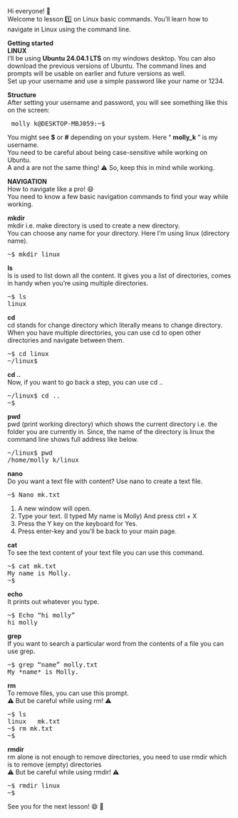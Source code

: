 Hi everyone! 👋  
Welcome to lesson 1️⃣ on Linux basic commands. You’ll learn how to navigate in Linux using the command line. 

**Getting started  
LINUX**   
I’ll be using **Ubuntu 24.04.1 LTS** on my windows desktop. You can also download the previous versions of Ubuntu. The command lines and prompts will be usable on earlier and future versions as well.  
Set up your username and use a simple password like your name or 1234. 

**Structure**   
After setting your username and password, you will see something like this on the screen: 
<pre> molly_k@DESKTOP-MBJ059:~$ </pre>

You might see **$** or **#** depending on your system. Here “ **molly_k** ” is my username.   
You need to be careful about being case-sensitive while working on Ubuntu.   
A and a are not the same thing! ⚠️ So, keep this in mind while working. 

**NAVIGATION**  
How to navigate like a pro! 😄  
You need to know a few basic navigation commands to find your way while working. 

**mkdir**     
mkdir i.e. make directory is used to create a new directory.  
You can choose any name for your directory. Here I’m using linux (directory name).   
<pre>~$ mkdir linux </pre>

**ls**     
ls is used to list down all the content. It gives you a list of directories, comes in handy when you’re using multiple directories.  
<pre>~$ ls
linux </pre>

**cd**     
cd stands for change directory which literally means to change directory. When you have multiple directories, you can use cd to open other directories and navigate between them.   
<pre>~$ cd linux  
~/linux$ </pre> 

**cd ..**    
Now, if you want to go back a step, you can use cd ..   
<pre>~/linux$ cd ..  
~$ </pre>

**pwd**    
pwd (print working directory) which shows the current directory i.e. the folder you are currently in. Since, the name of the directory is linux the command line shows full address like below.   
<pre>~/linux$ pwd  
/home/molly_k/linux </pre>

**nano**     
Do you want a text file with content? Use nano to create a text file. 
<pre>~$ Nano mk.txt </pre>
1. A new window will open.
2. Type your text. (I typed My name is Molly)  And press ctrl + X
3. Press the Y key on the keyboard for Yes.
4. Press enter-key and you’ll be back to your main page.

**cat**     
To see the text content of your text file you can use this command.  
<pre>~$ cat mk.txt  
My name is Molly.  
~$ </pre>

**echo**  
It prints out whatever you type.   
<pre>~$ Echo “hi molly”   
hi molly </pre> 


**grep**     
If you want to search a particular word from the contents of a file you can use grep.   
<pre>~$ grep “name” molly.txt   
My *name* is Molly. </pre>

**rm**   
To remove files, you can use this prompt.   
⚠️ But be careful while using rm! ⚠️  
<pre>~$ ls   
linux   mk.txt  
~$ rm mk.txt   
~$ </pre>

**rmdir**   
rm alone is not enough to remove directories, you need to use rmdir which is to remove (empty) directories    
⚠️ But be careful while using rmdir! ⚠️   
<pre>~$ rmdir linux  
~$ </pre>




See you for the next lesson! 😄 👋


























